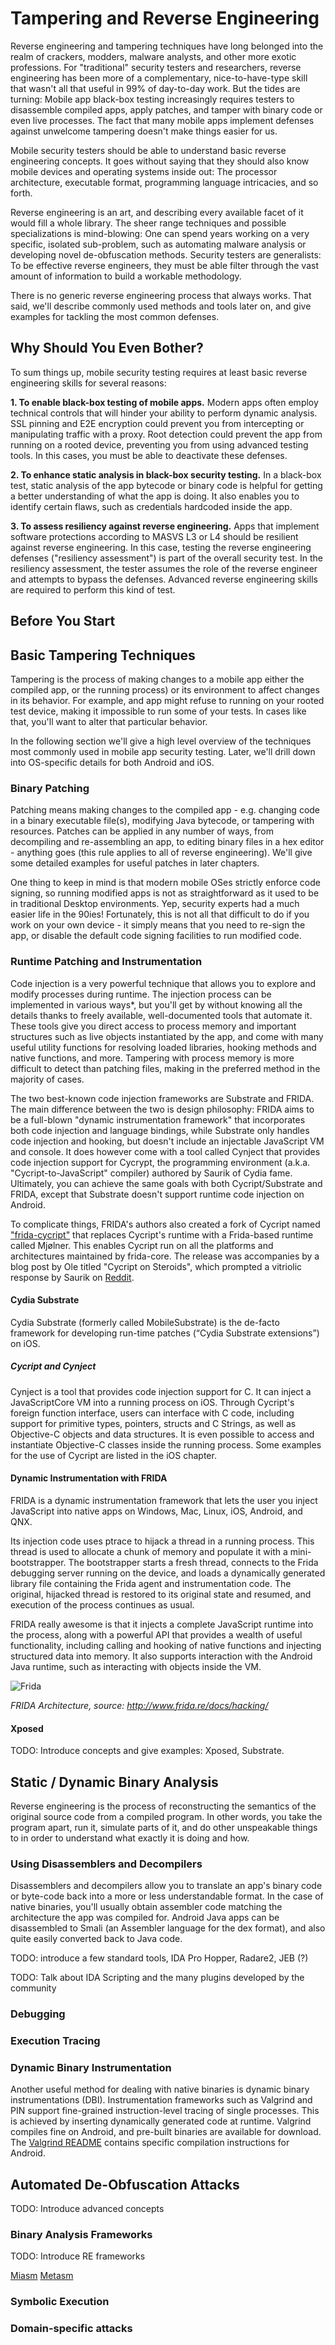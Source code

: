 # Tampering and Reverse Engineering

Reverse engineering and tampering techniques have long belonged into the realm of crackers, modders, malware analysts, and other more exotic professions. For "traditional" security testers and researchers, reverse engineering has been more of a complementary, nice-to-have-type skill that wasn't all that useful in 99% of day-to-day work. But the tides are turning: Mobile app black-box testing increasingly requires testers to disassemble compiled apps, apply patches, and tamper with binary code or even live processes. The fact that many mobile apps implement defenses against unwelcome tampering doesn't make things easier for us.

Mobile security testers should be able to understand basic reverse engineering concepts. It goes without saying that they should also know mobile devices and operating systems inside out: The processor architecture, executable format, programming language intricacies, and so forth.

Reverse engineering is an art, and describing every available facet of it would fill a whole library. The sheer range techniques and possible specializations is mind-blowing: One can spend years working on a very specific, isolated sub-problem, such as automating malware analysis or developing novel de-obfuscation methods. Security testers are generalists: To be effective reverse engineers, they must be able filter through the vast amount of information to build a workable methodology.

There is no generic reverse engineering process that always works. That said, we'll describe commonly used methods and tools later on, and give examples for tackling the most common defenses.

## Why Should You Even Bother?

To sum things up, mobile security testing requires at least basic reverse engineering skills for several reasons:

**1. To enable black-box testing of mobile apps.** Modern apps often employ technical controls that will hinder your ability to perform dynamic analysis. SSL pinning and E2E encryption could prevent you from intercepting or manipulating traffic with a proxy. Root detection could prevent the app from running on a rooted device, preventing you from using advanced testing tools. In this cases, you must be able to deactivate these defenses.

**2. To enhance static analysis in black-box security testing.** In a black-box test, static analysis of the app bytecode or binary code is helpful for getting a better understanding of what the app is doing. It also enables you to identify certain flaws, such as credentials hardcoded inside the app.

**3. To assess resiliency against reverse engineering.**  Apps that implement software protections according to MASVS L3 or L4 should be resilient against reverse engineering. In this case, testing the reverse engineering defenses ("resiliency assessment") is part of the overall security test. In the resiliency assessment, the tester assumes the role of the reverse engineer and attempts to bypass the defenses. Advanced reverse engineering skills are required to perform this kind of test.

## Before You Start

## Basic Tampering Techniques

Tampering is the process of making changes to a mobile app either the compiled app, or the running process) or its environment to affect changes in its behavior. For example, and app might refuse to running on your rooted test device, making it impossible to run some of your tests. In cases like that, you'll want to alter that particular behavior.

In the following section we'll give a high level overview of the techniques most commonly used in mobile app security testing. Later, we'll drill down into  OS-specific details for both Android and iOS.

### Binary Patching

Patching means making changes to the compiled app - e.g. changing code in a binary executable file(s), modifying Java bytecode, or tampering with resources. Patches can be applied in any number of ways, from decompiling and re-assembling an app, to editing binary files in a hex editor - anything goes (this rule applies to all of reverse engineering). We'll give some detailed examples for useful patches in later chapters.

One thing to keep in mind is that modern mobile OSes strictly enforce code signing, so running modified apps is not as straightforward as it used to be in traditional Desktop environments. Yep, security experts had a much easier life in the 90ies! Fortunately, this is not all that difficult to do if you work on your own device - it simply means that you need to re-sign the app, or disable the default code signing facilities to run modified code.

### Runtime Patching and Instrumentation

Code injection is a very powerful technique that allows you to explore and modify processes during runtime. The injection process can be implemented in various ways*, but you'll get by without knowing all the details thanks to freely available, well-documented tools that automate it. These tools give you direct access to process memory and important structures such as live objects instantiated by the app, and come with many useful utility functions for resolving loaded libraries, hooking methods and native functions, and more. Tampering with process memory is more difficult to detect than patching files, making in the preferred method in the majority of cases.

The two best-known code injection frameworks are Substrate and FRIDA. The main difference between the two is design philosophy: FRIDA aims to be a full-blown "dynamic instrumentation framework" that incorporates both code injection and language bindings, while Substrate only handles code injection and hooking, but doesn't include an injectable JavaScript VM and console. It does however come with a tool called Cynject that provides code injection support for Cycrypt, the programming environment (a.k.a. "Cycript-to-JavaScript" compiler) authored by Saurik of Cydia fame. Ultimately, you can achieve the same goals with both Cycript/Substrate and FRIDA, except that Substrate doesn't support runtime code injection on Android.

To complicate things, FRIDA's authors also created a fork of Cycript named ["frida-cycript"](https://github.com/nowsecure/frida-cycript) that replaces Cycript's runtime with a Frida-based runtime called Mjølner. This enables Cycript run on all the platforms and architectures maintained by frida-core. The release was accompanies by a blog post by Ole titled "Cycript on Steroids", which prompted a vitriolic response by Saurik on [Reddit](https://www.reddit.com/r/ReverseEngineering/comments/50uweq/cycript_on_steroids_pumping_up_portability_and/).

#### Cydia Substrate

Cydia Substrate (formerly called MobileSubstrate) is the de-facto framework for developing run-time patches (“Cydia Substrate extensions”) on iOS.

##### Cycript and Cynject

Cynject is a tool that provides code injection support for C. It can inject a JavaScriptCore VM into a running process on iOS. Through Cycript's foreign function interface, users can interface with C code, including support for primitive types, pointers, structs and C Strings, as well as Objective-C objects and data structures. It is even possible to access and instantiate Objective-C classes inside the running process. Some examples for the use of Cycript are listed in the iOS chapter.

#### Dynamic Instrumentation with FRIDA

FRIDA is a dynamic instrumentation framework that lets the user you inject JavaScript into native apps on Windows, Mac, Linux, iOS, Android, and QNX.

Its injection code uses ptrace to hijack a thread in a running process. This thread is used to allocate a chunk of memory and populate it with a mini-bootstrapper. The bootstrapper starts a fresh thread, connects to the Frida debugging server running on the device, and loads a dynamically generated library file containing the Frida agent and instrumentation code. The original, hijacked thread is restored to its original state and resumed, and execution of the process continues as usual.

FRIDA really awesome is that it injects a complete JavaScript runtime into the process, along with a powerful API that provides a wealth of useful functionality, including calling and hooking of native functions and injecting structured data into memory. It also supports interaction with the Android Java runtime, such as interacting with objects inside the VM.

![Frida](images/frida.png)

*FRIDA Architecture, source: http://www.frida.re/docs/hacking/*

#### Xposed

TODO: Introduce concepts and give examples: Xposed, Substrate.

## Static / Dynamic Binary Analysis

Reverse engineering is the process of reconstructing the semantics of the original source code from a compiled program. In other words, you take the program apart, run it, simulate parts of it, and do other unspeakable things to in order to understand what exactly it is doing and how.

### Using Disassemblers and Decompilers

Disassemblers and decompilers allow you to translate an app's binary code or byte-code back into a more or less understandable format. In the case of native binaries, you'll usually obtain assembler code matching the architecture the app was compiled for. Android Java apps can be disassembled to Smali (an Assembler language for the dex format), and also quite easily converted back to Java code.  

TODO: introduce a few standard tools, IDA Pro Hopper, Radare2, JEB (?)

TODO: Talk about IDA Scripting and the many plugins developed by the community

### Debugging

### Execution Tracing

### Dynamic Binary Instrumentation

Another useful method for dealing with native binaries is dynamic binary instrumentations (DBI). Instrumentation frameworks such as Valgrind and PIN support fine-grained instruction-level tracing of single processes. This is achieved by inserting dynamically generated code at runtime. Valgrind compiles fine on Android, and pre-built binaries are available for download. The [Valgrind README](http://valgrind.org/docs/manual/dist.readme-android.html) contains specific compilation instructions for Android.

## Automated De-Obfuscation Attacks

TODO: Introduce advanced concepts

### Binary Analysis Frameworks

TODO: Introduce RE frameworks

[Miasm](https://github.com/cea-sec/miasm)
[Metasm](https://github.com/jjyg/metasm)

### Symbolic Execution


### Domain-specific attacks
